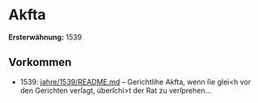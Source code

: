 # Akfta

**Ersterwähnung:** 1539

## Vorkommen
- 1539: [jahre/1539/README.md](../jahre/1539/README.md) – Gerichtlihe Akfta, wenn ſie glei<h vor den Gerichten
verſagt, überſchi>t der Rat zu verſprehen...
